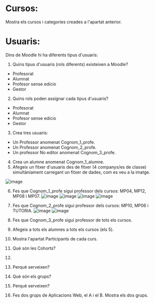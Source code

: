 # Cursos:

Mostra els cursos i categories creades a l'apartat anterior.

# Usuaris:

Dins de Moodle hi ha diferents tipus d'usuaris:

1. Quins tipus d'usuaris (rols diferents) existeixen a Moodle?
-  Profesorat
-  Alumnat
-  Profesor sense edicio
-  Gestor
2. Quins rols poden assignar cada tipus d'usuaris?
-  Profesorat
-  Alumnat
-  Profesor sense edicio
-  Gestor
3. Crea tres usuaris:
  - Un Professor anomenat Cognom_1_profe.
  - Un Professor anomenat Cognom_2_profe.
  - Un professor No editor anomenat Cognom_3_profe.
4.  Crea un alumne anomenat Cognom_1_alumne.
5.  Afegeix un fitxer d'usuaris des de fitxer (4 companys/es de classe) simultàniament carregant un fitxer de dades, com es veu a la imatge.

![image](https://user-images.githubusercontent.com/110727546/205681118-13764074-331b-42b7-b051-38f816f8b931.png)

6. Fes que Cognom_1_profe sigui professor dels cursos: MP04, MP12, MP08 i MP07.
![image](https://user-images.githubusercontent.com/114423260/212159718-1d39e38d-7f6e-4e49-959d-ca465957343e.png)
![image](https://user-images.githubusercontent.com/114423260/212160579-f2fa0937-2a78-42d0-b1af-9de56e144989.png)
![image](https://user-images.githubusercontent.com/114423260/212743147-af6354ff-3518-4931-bbfa-8b326def63c5.png)
![image](https://user-images.githubusercontent.com/114423260/212743775-61b42bb7-8c08-4763-a9fd-32aa12ff8cd9.png)

7. Fes que Cognom_2_profe sigui professor dels cursos: MP10, MP06 i TUTORIA.
![image](https://user-images.githubusercontent.com/114423260/213506090-befabad1-b003-4b03-8d3c-4b329b2b20d3.png)
![image](https://user-images.githubusercontent.com/114423260/213507202-eed93d1f-6a05-409e-b1f4-6b534d8fd8e5.png)

9. Fes que Cognom_3_profe sigui professor de tots els cursos.
10. Afegeix a tots els alumnes a tots els cursos (els 5).
11. Mostra l'apartat Participants de cada curs.
12. Què són les Cohorts? 
13. 
14. Perquè serveixen?
15. Què són els grups?
16. Perquè serveixen?
17. Fes dos grups de Aplicacions Web, el A i el B. Mostra els dos grups.
